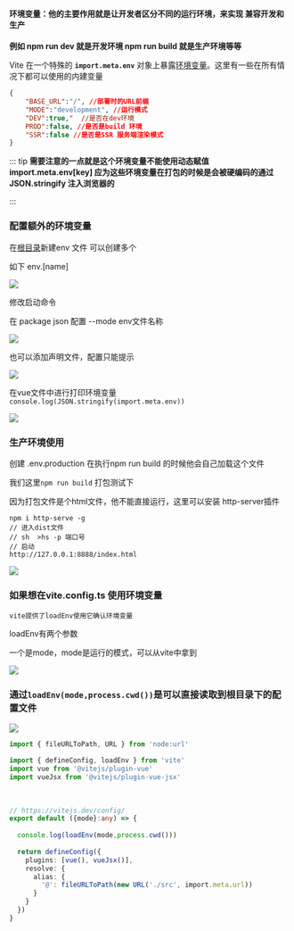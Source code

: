#### 环境变量：他的主要作用就是让开发者区分不同的运行环境，来实现 兼容开发和生产

**例如 npm run dev 就是开发环境 npm run build 就是生产环境等等**

Vite 在一个特殊的 **`import.meta.env`** 对象上暴露[环境变量](https://so.csdn.net/so/search?q=环境变量&spm=1001.2101.3001.7020)。这里有一些在所有情况下都可以使用的内建变量

```json
{
    "BASE_URL":"/", //部署时的URL前缀
    "MODE":"development", //运行模式
    "DEV":true,"  //是否在dev环境
    PROD":false, //是否是build 环境
    "SSR":false //是否是SSR 服务端渲染模式
}
```

::: tip **需要注意的一点就是这个环境变量不能使用动态赋值import.meta.env[key] 应为这些环境变量在打包的时候是会被硬编码的通过JSON.stringify 注入浏览器的**

::: 

### 配置额外的环境变量

在[根目录](https://so.csdn.net/so/search?q=根目录&spm=1001.2101.3001.7020)新建env 文件 可以创建多个

如下 env.[name]

![](/public/environment-variable/1.png)



修改启动命令

在 package json 配置 --mode env文件名称

![](/public/environment-variable/2.png)

也可以添加声明文件，配置只能提示

![](/public/environment-variable/3.png)

在vue文件中进行打印环境变量 `console.log(JSON.stringify(import.meta.env))`

![](/public/environment-variable/4.png)

### 生产环境使用

创建 .env.production 在执行npm run build 的时候他会自己加载这个文件 

我们这里`npm run build` 打包测试下

因为打包文件是个html文件，他不能直接运行，这里可以安装 http-server插件

```
npm i http-serve -g
// 进入dist文件
// sh  >hs -p 端口号
// 启动
http://127.0.0.1:8888/index.html
```

![](/public/environment-variable/5.png)

### **如果想在vite.config.ts 使用环境变量**

`vite提供了loadEnv使用它确认环境变量`

loadEnv有两个参数

一个是mode，mode是运行的模式，可以从vite中拿到

![](/public/environment-variable/6.png)

### 通过`loadEnv(mode,process.cwd())`是可以直接读取到根目录下的配置文件

![](/public/environment-variable/7.png)

```typescript
import { fileURLToPath, URL } from 'node:url'
 
import { defineConfig, loadEnv } from 'vite'
import vue from '@vitejs/plugin-vue'
import vueJsx from '@vitejs/plugin-vue-jsx'
 
 
 
// https://vitejs.dev/config/
export default ({mode}:any) => {
 
  console.log(loadEnv(mode,process.cwd()))
  
  return defineConfig({
    plugins: [vue(), vueJsx()],
    resolve: {
      alias: {
        '@': fileURLToPath(new URL('./src', import.meta.url))
      }
    }
  })
} 
```

